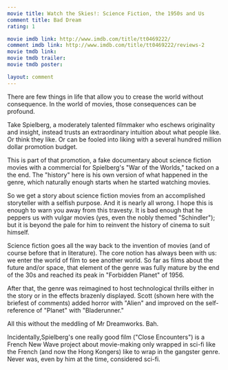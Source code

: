 ```yaml
---
movie title: Watch the Skies!: Science Fiction, the 1950s and Us
comment title: Bad Dream
rating: 1

movie imdb link: http://www.imdb.com/title/tt0469222/
comment imdb link: http://www.imdb.com/title/tt0469222/reviews-2
movie tmdb link: 
movie tmdb trailer: 
movie tmdb poster: 

layout: comment
---
```


There are few things in life that allow you to crease the world without consequence. In the world of movies, those consequences can be profound.

Take Spielberg, a moderately talented filmmaker who eschews originality and insight, instead trusts an extraordinary intuition about what people like. Or think they like. Or can be fooled into liking with a several hundred million dollar promotion budget.

This is part of that promotion, a fake documentary about science fiction movies with a commercial for Spielberg's "War of the Worlds," tacked on a the end. The "history" here is his own version of what happened in the genre, which naturally enough starts when he started watching movies.

So we get a story about science fiction movies from an accomplished storyteller with a selfish purpose. And it is nearly all wrong. I hope this is enough to warn you away from this travesty. It is bad enough that he peppers us with vulgar movies (yes, even the nobly themed "Schindler"); but it is beyond the pale for him to reinvent the history of cinema to suit himself.

Science fiction goes all the way back to the invention of movies (and of course before that in literature). The core notion has always been with us: we enter the world of film to see another world. So far as films about the future and/or space, that element of the genre was fully mature by the end of the 30s and reached its peak in "Forbidden Planet" of 1956.

After that, the genre was reimagined to host technological thrills either in the story or in the effects brazenly displayed. Scott (shown here with the briefest of comments) added horror with "Alien" and improved on the self-reference of "Planet" with "Bladerunner." 

All this without the meddling of Mr Dreamworks. Bah.

Incidentally,Spielberg's one really good film ("Close Encounters") is a French New Wave project about movie-making only wrapped in sci-fi like the French (and now the Hong Kongers) like to wrap in the gangster genre. Never was, even by him at the time, considered sci-fi.